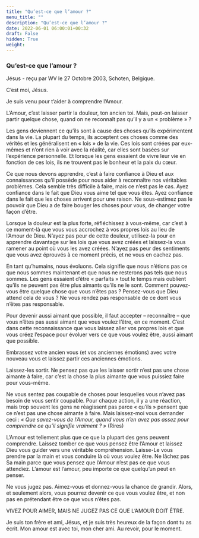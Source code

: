 ```yaml
---
title: "Qu’est-ce que l’amour ?"
menu_title: ""
description: "Qu’est-ce que l’amour ?"
date: 2022-06-01 06:00:01+00:32
draft: False
hidden: True
weight:
---
```

### Qu’est-ce que l’amour ?

Jésus - reçu par WV le 27 Octobre 2003, Schoten, Belgique.

C’est moi, Jésus.

Je suis venu pour t’aider à comprendre l’Amour.

L’Amour, c’est laisser partir la douleur, ton ancien toi. Mais, peut-on laisser partir quelque chose, quand on ne reconnaît pas qu’il y a un « problème » ?

Les gens deviennent ce qu’ils sont à cause des choses qu’ils expérimentent dans la vie. La plupart du temps, ils acceptent ces choses comme des vérités et les généralisent en « lois » de la vie. Ces lois sont créées par eux-mêmes et n’ont rien à voir avec la réalité, car elles sont basées sur l’expérience personnelle. Et lorsque les gens essaient de vivre leur vie en fonction de ces lois, ils ne trouvent pas le bonheur et la paix du cœur.

Ce que nous devons apprendre, c’est à faire confiance à Dieu et aux connaissances qu’il possède pour nous aider à reconnaître nos véritables problèmes. Cela semble très difficile à faire, mais ce n’est pas le cas. Ayez confiance dans le fait que Dieu vous aime tel que vous êtes. Ayez confiance dans le fait que les choses arrivent pour une raison. Ne sous-estimez pas le pouvoir que Dieu a de faire bouger les choses pour vous, de changer votre façon d’être.

Lorsque la douleur est la plus forte, réfléchissez à vous-même, car c’est à ce moment-là que vous vous accrochez à vos propres lois au lieu de l’Amour de Dieu. N’ayez pas peur de cette douleur, utilisez-la pour en apprendre davantage sur les lois que vous avez créées et laissez-la vous ramener au point où vous les avez créées. N’ayez pas peur des sentiments que vous avez éprouvés à ce moment précis, et ne vous en cachez pas.

En tant qu’humains, nous évoluons. Cela signifie que nous n’étions pas ce que nous sommes maintenant et que nous ne resterons pas tels que nous sommes. Les gens essaient d’être « parfaits » tout le temps mais oublient qu’ils ne peuvent pas être plus aimants qu’ils ne le sont. Comment pouvez-vous être quelque chose que vous n’êtes pas ? Pensez-vous que Dieu attend cela de vous ? Ne vous rendez pas responsable de ce dont vous n’êtes pas responsable.

Pour devenir aussi aimant que possible, il faut accepter – reconnaître – que vous n’êtes pas aussi aimant que vous voulez l’être, en ce moment. C’est dans cette reconnaissance que vous laissez aller vos propres lois et que vous créez l’espace pour évoluer vers ce que vous voulez être, aussi aimant que possible.

Embrassez votre ancien vous (et vos anciennes émotions) avec votre nouveau vous et laissez partir ces anciennes émotions.

Laissez-les sortir. Ne pensez pas que les laisser sortir n’est pas une chose aimante à faire, car c’est la chose la plus aimante que vous puissiez faire pour vous-même.

Ne vous sentez pas coupable de choses pour lesquelles vous n’avez pas besoin de vous sentir coupable. Pour chaque action, il y a une réaction, mais trop souvent les gens ne réagissent pas parce « qu’ils » pensent que ce n’est pas une chose aimante à faire. Mais laissez-moi vous demander ceci : *« Que savez-vous de l’Amour, quand vous n’en avez pas assez pour comprendre ce qu’il signifie vraiment ? »* (Rires)

L’Amour est tellement plus que ce que la plupart des gens peuvent comprendre. Laissez tomber ce que vous pensez être l’Amour et laissez Dieu vous guider vers une véritable compréhension. Laisse-Le vous prendre par la main et vous conduire là où vous voulez être. Ne lâchez pas Sa main parce que vous pensez que l’Amour n’est pas ce que vous attendiez. L’amour est l’amour, peu importe ce que quelqu’un peut en penser.

Ne vous jugez pas. Aimez-vous et donnez-vous la chance de grandir. Alors, et seulement alors, vous pourrez devenir ce que vous voulez être, et non pas en prétendant être ce que vous n’êtes pas.

VIVEZ POUR AIMER, MAIS NE JUGEZ PAS CE QUE L’AMOUR DOIT ÊTRE.

Je suis ton frère et ami, Jésus, et je suis très heureux de la façon dont tu as écrit. Mon amour est avec toi, mon cher ami. Au revoir, pour le moment.
